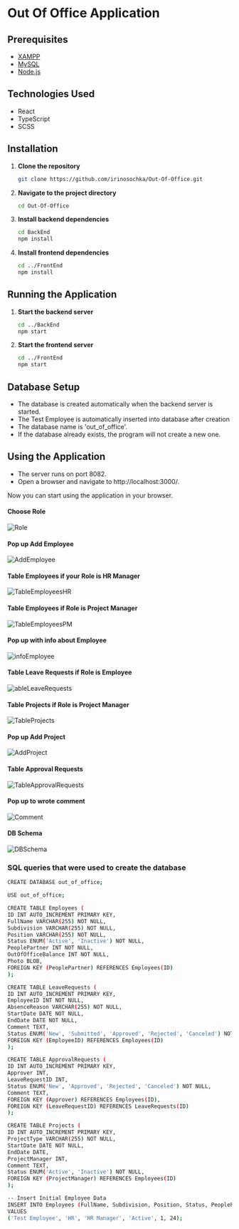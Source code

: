 # Out Of Office Application

## Prerequisites

- [XAMPP](https://www.apachefriends.org/index.html)
- [MySQL](https://www.mysql.com/)
- [Node.js](https://nodejs.org/)

## Technologies Used

- React
- TypeScript
- SCSS

## Installation

1. **Clone the repository**

   ```bash
   git clone https://github.com/irinosochka/Out-Of-Office.git

2. **Navigate to the project directory**

   ```bash
   cd Out-Of-Office

3. **Install backend dependencies**

   ```bash
   cd BackEnd
   npm install

4. **Install frontend dependencies**

   ```bash
   cd ../FrontEnd
   npm install

## Running the Application

1. **Start the backend server**

   ```bash
   cd ../BackEnd
   npm start

2. **Start the frontend server**

   ```bash
   cd ../FrontEnd
   npm start

## Database Setup

- The database is created automatically when the backend server is started. 
- The Test Employee is automatically inserted into database after creation
- The database name is 'out_of_office'.
- If the database already exists, the program will not create a new one.

## Using the Application

- The server runs on port 8082.
- Open a browser and navigate to http://localhost:3000/.

Now you can start using the application in your browser.

#### Choose Role
![Role](./screens/1-chooseRole.png)

#### Pop up Add Employee
![AddEmployee](./screens/2-addEmployee.png)

#### Table Employees if your Role is HR Manager
![TableEmployeesHR](./screens/3-tableEmployeeHR.png)

#### Table Employees if Role is Project Manager
![TableEmployeesPM](./screens/10-tableEmployeePM.png)

#### Pop up with info about Employee
![infoEmployee](./screens/4-infoEmployee.png)

#### Table Leave Requests if Role is Employee
![ableLeaveRequests](./screens/5-leaveRequestTable.png)

#### Table Projects if Role is Project Manager
![TableProjects](./screens/6-ProjectTable.png)

#### Pop up Add Project
![AddProject](./screens/7-AddProject.png)

#### Table Approval Requests 
![TableApprovalRequests ](./screens/8-ApprovalRequestTable.png)

#### Pop up to wrote comment
![Comment](./screens/9-CommentToRequest.png)

#### DB Schema
![DBSchema](./screens/db-schema.png)


### SQL queries that were used to create the database

```bash
CREATE DATABASE out_of_office;

USE out_of_office;

CREATE TABLE Employees (
ID INT AUTO_INCREMENT PRIMARY KEY,
FullName VARCHAR(255) NOT NULL,
Subdivision VARCHAR(255) NOT NULL,
Position VARCHAR(255) NOT NULL,
Status ENUM('Active', 'Inactive') NOT NULL,
PeoplePartner INT NOT NULL,
OutOfOfficeBalance INT NOT NULL,
Photo BLOB,
FOREIGN KEY (PeoplePartner) REFERENCES Employees(ID)
);

CREATE TABLE LeaveRequests (
ID INT AUTO_INCREMENT PRIMARY KEY,
EmployeeID INT NOT NULL,
AbsenceReason VARCHAR(255) NOT NULL,
StartDate DATE NOT NULL,
EndDate DATE NOT NULL,
Comment TEXT,
Status ENUM('New', 'Submitted', 'Approved', 'Rejected', 'Canceled') NOT NULL,
FOREIGN KEY (EmployeeID) REFERENCES Employees(ID)
);

CREATE TABLE ApprovalRequests (
ID INT AUTO_INCREMENT PRIMARY KEY,
Approver INT,
LeaveRequestID INT,
Status ENUM('New', 'Approved', 'Rejected', 'Canceled') NOT NULL,
Comment TEXT,
FOREIGN KEY (Approver) REFERENCES Employees(ID),
FOREIGN KEY (LeaveRequestID) REFERENCES LeaveRequests(ID)
);

CREATE TABLE Projects (
ID INT AUTO_INCREMENT PRIMARY KEY,
ProjectType VARCHAR(255) NOT NULL,
StartDate DATE NOT NULL,
EndDate DATE,
ProjectManager INT,
Comment TEXT,
Status ENUM('Active', 'Inactive') NOT NULL,
FOREIGN KEY (ProjectManager) REFERENCES Employees(ID)
);

-- Insert Initial Employee Data
INSERT INTO Employees (FullName, Subdivision, Position, Status, PeoplePartner, OutOfOfficeBalance)
VALUES
('Test Employee', 'HR', 'HR Manager', 'Active', 1, 24);
